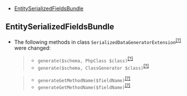 - [EntitySerializedFieldsBundle](#entityserializedfieldsbundle)

EntitySerializedFieldsBundle
----------------------------
* The following methods in class `SerializedDataGeneratorExtension`<sup>[[?]](https://github.com/oroinc/OroEntitySerializedFieldsBundle/tree/4.2.0/Tools/GeneratorExtensions/SerializedDataGeneratorExtension.php#L32 "Oro\Bundle\EntitySerializedFieldsBundle\Tools\GeneratorExtensions\SerializedDataGeneratorExtension")</sup> were changed:
  > - `generate($schema, PhpClass $class)`<sup>[[?]](https://github.com/oroinc/OroEntitySerializedFieldsBundle/tree/4.1.0/Tools/GeneratorExtensions/SerializedDataGeneratorExtension.php#L24 "Oro\Bundle\EntitySerializedFieldsBundle\Tools\GeneratorExtensions\SerializedDataGeneratorExtension")</sup>
  > - `generate($schema, ClassGenerator $class)`<sup>[[?]](https://github.com/oroinc/OroEntitySerializedFieldsBundle/tree/4.2.0/Tools/GeneratorExtensions/SerializedDataGeneratorExtension.php#L32 "Oro\Bundle\EntitySerializedFieldsBundle\Tools\GeneratorExtensions\SerializedDataGeneratorExtension")</sup>

  > - `generateGetMethodName($fieldName)`<sup>[[?]](https://github.com/oroinc/OroEntitySerializedFieldsBundle/tree/4.1.0/Tools/GeneratorExtensions/SerializedDataGeneratorExtension.php#L66 "Oro\Bundle\EntitySerializedFieldsBundle\Tools\GeneratorExtensions\SerializedDataGeneratorExtension")</sup>
  > - `generateGetMethodName($fieldName)`<sup>[[?]](https://github.com/oroinc/OroEntitySerializedFieldsBundle/tree/4.2.0/Tools/GeneratorExtensions/SerializedDataGeneratorExtension.php#L65 "Oro\Bundle\EntitySerializedFieldsBundle\Tools\GeneratorExtensions\SerializedDataGeneratorExtension")</sup>


